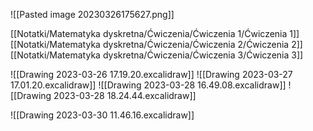 ![[Pasted image 20230326175627.png]]

[[Notatki/Matematyka dyskretna/Ćwiczenia/Ćwiczenia 1/Ćwiczenia 1]]
[[Notatki/Matematyka dyskretna/Ćwiczenia/Ćwiczenia 2/Ćwiczenia 2]]
[[Notatki/Matematyka dyskretna/Ćwiczenia/Ćwiczenia 3/Ćwiczenia 3]]

![[Drawing 2023-03-26 17.19.20.excalidraw]]
![[Drawing 2023-03-27 17.01.20.excalidraw]]
![[Drawing 2023-03-28 16.49.08.excalidraw]]
![[Drawing 2023-03-28 18.24.44.excalidraw]]

![[Drawing 2023-03-30 11.46.16.excalidraw]]